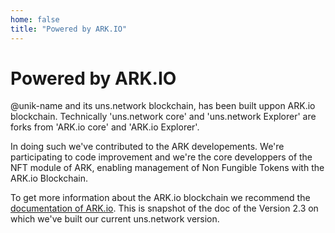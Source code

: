 ```yaml
---
home: false
title: "Powered by ARK.IO"
---
```


# Powered by ARK.IO

@unik-name and its <uns>uns.network</uns> blockchain, has been built uppon ARK.io blockchain. Technically '<uns>uns.network</uns> core' and '<uns>uns.network</uns> Explorer' are forks from 'ARK.io core' and 'ARK.io Explorer'.

In doing such we've contributed to the ARK developements. We're participating to code improvement and we're the core developpers of the NFT module of ARK, enabling management of Non Fungible Tokens with the ARK.io Blockchain. 

To get more information about the ARK.io blockchain we recommend the [documentation of ARK.io](https://arkdoc-23.docs.uns.network). This is snapshot of the doc of the Version 2.3 on which we've built our current <uns>uns.network</uns> version.
